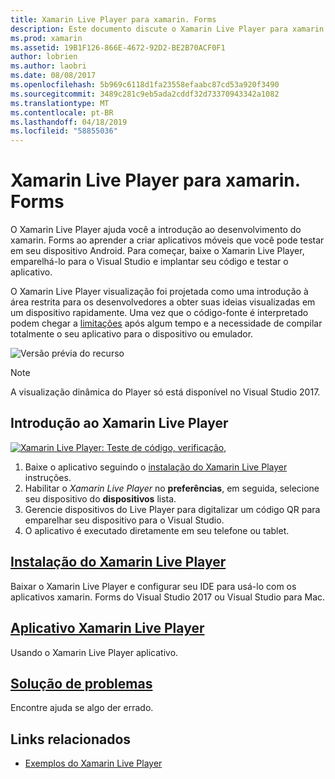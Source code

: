 ```yaml
---
title: Xamarin Live Player para xamarin. Forms
description: Este documento discute o Xamarin Live Player para xamarin. Forms, que descreve a instalação, o aplicativo Xamarin Live Player, amostras a serem usadas com o Xamarin Live Player, limitações e a solução de problemas.
ms.prod: xamarin
ms.assetid: 19B1F126-866E-4672-92D2-BE2B70ACF0F1
author: lobrien
ms.author: laobri
ms.date: 08/08/2017
ms.openlocfilehash: 5b969c6118d1fa23558efaabc87cd53a920f3490
ms.sourcegitcommit: 3489c281c9eb5ada2cddf32d73370943342a1082
ms.translationtype: MT
ms.contentlocale: pt-BR
ms.lasthandoff: 04/18/2019
ms.locfileid: "58855036"
---
```

# <a name="xamarin-live-player-for-xamarinforms"></a>Xamarin Live Player para xamarin. Forms

O Xamarin Live Player ajuda você a introdução ao desenvolvimento do xamarin. Forms ao aprender a criar aplicativos móveis que você pode testar em seu dispositivo Android. Para começar, baixe o Xamarin Live Player, emparelhá-lo para o Visual Studio e implantar seu código e testar o aplicativo.

O Xamarin Live Player visualização foi projetada como uma introdução à área restrita para os desenvolvedores a obter suas ideias visualizadas em um dispositivo rapidamente. Uma vez que o código-fonte é interpretado podem chegar a [limitações](limitations.md) após algum tempo e a necessidade de compilar totalmente o seu aplicativo para o dispositivo ou emulador.

![Versão prévia do recurso](~/media/shared/preview.png)

> [!NOTE]
> A visualização dinâmica do Player só está disponível no Visual Studio 2017.

## <a name="get-started-with-xamarin-live-player"></a>Introdução ao Xamarin Live Player

[![Xamarin Live Player: Teste de código, verificação,](images/xamarin-live.png)](images/xamarin-live-sml.png#lightbox)

1. Baixe o aplicativo seguindo o [instalação do Xamarin Live Player](install.md) instruções.
2. Habilitar o *Xamarin Live Player* no **preferências**, em seguida, selecione seu dispositivo do **dispositivos** lista.
3. Gerencie dispositivos do Live Player para digitalizar um código QR para emparelhar seu dispositivo para o Visual Studio.
4. O aplicativo é executado diretamente em seu telefone ou tablet.

## <a name="xamarin-live-player-setupinstallmd"></a>[Instalação do Xamarin Live Player](install.md)

Baixar o Xamarin Live Player e configurar seu IDE para usá-lo com os aplicativos xamarin. Forms do Visual Studio 2017 ou Visual Studio para Mac. 

## <a name="xamarin-live-player-appplayermd"></a>[Aplicativo Xamarin Live Player](player.md)

Usando o Xamarin Live Player aplicativo.

## <a name="troubleshootingtroubleshootingmd"></a>[Solução de problemas](troubleshooting.md)

Encontre ajuda se algo der errado.

## <a name="related-links"></a>Links relacionados

- [Exemplos do Xamarin Live Player](https://developer.xamarin.com/samples/xamarin-live-player/all/)
